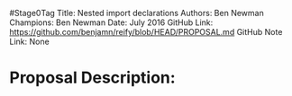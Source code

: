 #Stage0Tag
Title: Nested import declarations
Authors: Ben Newman
Champions: Ben Newman
Date: July 2016
GitHub Link: https://github.com/benjamn/reify/blob/HEAD/PROPOSAL.md
GitHub Note Link: None

# Proposal Description:
